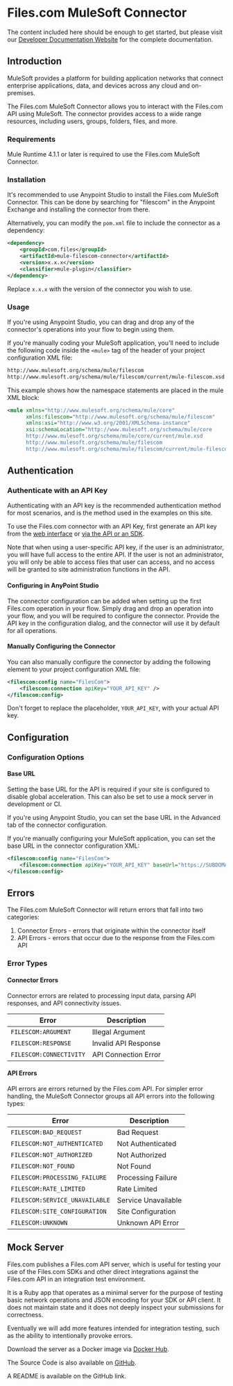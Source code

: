# Files.com MuleSoft Connector

The content included here should be enough to get started, but please visit our
[Developer Documentation Website](https://developers.files.com/mulesoft/) for the complete documentation.

## Introduction

MuleSoft provides a platform for building application networks that connect enterprise
applications, data, and devices across any cloud and on-premises.

The Files.com MuleSoft Connector allows you to interact with the Files.com API using MuleSoft. The
connector provides access to a wide range resources, including users, groups, folders, files, and
more.

### Requirements

Mule Runtime 4.1.1 or later is required to use the Files.com MuleSoft Connector.

### Installation

It's recommended to use Anypoint Studio to install the Files.com MuleSoft Connector. This can be
done by searching for "filescom" in the Anypoint Exchange and installing the connector from there.

Alternatively, you can modify the `pom.xml` file to include the connector as a dependency:

```xml
<dependency>
    <groupId>com.files</groupId>
    <artifactId>mule-filescom-connector</artifactId>
    <version>x.x.x</version>
    <classifier>mule-plugin</classifier>
</dependency>
```

Replace `x.x.x` with the version of the connector you wish to use.

### Usage

If you're using Anypoint Studio, you can drag and drop any of the connector's operations into your
flow to begin using them.

If you're manually coding your MuleSoft application, you'll need to include the following code
inside the `<mule>` tag of the header of your project configuration XML file:

```xml
http://www.mulesoft.org/schema/mule/filescom
http://www.mulesoft.org/schema/mule/filescom/current/mule-filescom.xsd
```

This example shows how the namespace statements are placed in the mule XML block:

```xml
<mule xmlns="http://www.mulesoft.org/schema/mule/core"
      xmlns:filescom="http://www.mulesoft.org/schema/mule/filescom"
      xmlns:xsi="http://www.w3.org/2001/XMLSchema-instance"
      xsi:schemaLocation="http://www.mulesoft.org/schema/mule/core
      http://www.mulesoft.org/schema/mule/core/current/mule.xsd
      http://www.mulesoft.org/schema/mule/filescom
      http://www.mulesoft.org/schema/mule/filescom/current/mule-filescom.xsd">
```

## Authentication

### Authenticate with an API Key

Authenticating with an API key is the recommended authentication method for most scenarios, and is
the method used in the examples on this site.

To use the Files.com connector with an API Key, first generate an API key from the [web
interface](https://www.files.com/docs/sdk-and-apis/api-keys) or [via the API or an
SDK](/rest/resources/developers/api-keys).

Note that when using a user-specific API key, if the user is an administrator, you will have full
access to the entire API. If the user is not an administrator, you will only be able to access files
that user can access, and no access will be granted to site administration functions in the API.

#### Configuring in AnyPoint Studio

The connector configuration can be added when setting up the first Files.com operation in your
flow. Simply drag and drop an operation into your flow, and you will be required to configure
the connector. Provide the API key in the configuration dialog, and the connector will use it by
default for all operations.

#### Manually Configuring the Connector

You can also manually configure the connector by adding the following element to your project
configuration XML file:

```xml title="Example Configuration"
<filescom:config name="FilesCom">
    <filescom:connection apiKey="YOUR_API_KEY" />
</filescom:config>
```

Don't forget to replace the placeholder, `YOUR_API_KEY`, with your actual API key.

## Configuration

### Configuration Options

#### Base URL

Setting the base URL for the API is required if your site is configured to disable global acceleration.
This can also be set to use a mock server in development or CI.

If you're using Anypoint Studio, you can set the base URL in the Advanced tab of the connector configuration.

If you're manually configuring your MuleSoft application, you can set the base URL in the connector configuration XML:

```xml title="Example Configuration"
<filescom:config name="FilesCom">
    <filescom:connection apiKey="YOUR_API_KEY" baseUrl="https://SUBDOMAIN.files.com" />
</filescom:config>
```

## Errors

The Files.com MuleSoft Connector will return errors that fall into two categories:

1. Connector Errors - errors that originate within the connector itself
2. API Errors - errors that occur due to the response from the Files.com API

### Error Types

#### Connector Errors

Connector errors are related to processing input data, parsing API responses, and API connectivity
issues.

| Error | Description |
| ----- | ----------- |
| `FILESCOM:ARGUMENT` | Illegal Argument |
| `FILESCOM:RESPONSE` | Invalid API Response |
| `FILESCOM:CONNECTIVITY` | API Connection Error |

#### API Errors

API errors are errors returned by the Files.com API. For simpler error handling, the MuleSoft
Connector groups all API errors into the following types:

| Error | Description |
| ----- | ----------- |
| `FILESCOM:BAD_REQUEST` | Bad Request |
| `FILESCOM:NOT_AUTHENTICATED` | Not Authenticated |
| `FILESCOM:NOT_AUTHORIZED` | Not Authorized |
| `FILESCOM:NOT_FOUND` | Not Found |
| `FILESCOM:PROCESSING_FAILURE` | Processing Failure |
| `FILESCOM:RATE_LIMITED` | Rate Limited |
| `FILESCOM:SERVICE_UNAVAILABLE` | Service Unavailable |
| `FILESCOM:SITE_CONFIGURATION` | Site Configuration |
| `FILESCOM:UNKNOWN` | Unknown API Error |

## Mock Server

Files.com publishes a Files.com API server, which is useful for testing your use of the Files.com
SDKs and other direct integrations against the Files.com API in an integration test environment.

It is a Ruby app that operates as a minimal server for the purpose of testing basic network
operations and JSON encoding for your SDK or API client. It does not maintain state and it does not
deeply inspect your submissions for correctness.

Eventually we will add more features intended for integration testing, such as the ability to
intentionally provoke errors.

Download the server as a Docker image via [Docker Hub](https://hub.docker.com/r/filescom/files-mock-server).

The Source Code is also available on [GitHub](https://github.com/Files-com/files-mock-server).

A README is available on the GitHub link.
